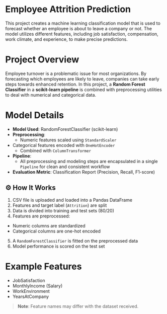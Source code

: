 # Employee Attrition Prediction

This project creates a machine learning classification model that is used to forecast whether an employee is about to leave a company or not. The model utilizes different features, including job satisfaction, compensation, work climate, and experience, to make precise predictions.

# Project Overview

Employee turnover is a problematic issue for most organizations. By forecasting which employees are likely to leave, companies can take early steps towards enhanced retention. In this project, a **Random Forest Classifier** in a **scikit-learn pipeline** is combined with preprocessing utilities to deal with numerical and categorical data.

# Model Details

- **Model Used**: RandomForestClassifier (scikit-learn)
- **Preprocessing**:
  - Numeric features scaled using `StandardScaler`
- Categorical features encoded with `OneHotEncoder`
  - Combined with `ColumnTransformer`
- **Pipeline**:
  - All preprocessing and modeling steps are encapsulated in a single `Pipeline` for clean and consistent workflow
- **Evaluation Metric**: Classification Report (Precision, Recall, F1-score)

## ⚙️ How It Works

1. CSV file is uploaded and loaded into a Pandas DataFrame
2. Features and target label (`Attrition`) are split
3. Data is divided into training and test sets (80/20)
4. Features are preprocessed:
- Numeric columns are standardized
- Categorical columns are one-hot encoded
5. A `RandomForestClassifier` is fitted on the preprocessed data
6. Model performance is scored on the test set

# Example Features

- JobSatisfaction
- MonthlyIncome (Salary)
- WorkEnvironment
- YearsAtCompany

> **Note**: Feature names may differ with the dataset received.



